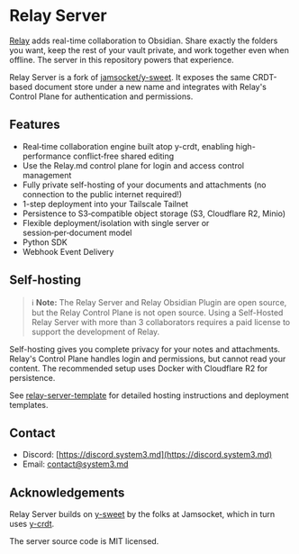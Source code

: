 # Relay Server

[Relay](https://relay.md) adds real-time collaboration to Obsidian. Share exactly the folders you want, keep the rest of your vault private, and work together even when offline. The server in this repository powers that experience.

Relay Server is a fork of [jamsocket/y-sweet](https://github.com/jamsocket/y-sweet). It exposes the same CRDT-based document store under a new name and integrates with Relay's Control Plane for authentication and permissions.

## Features

 - Real‑time collaboration engine built atop y-crdt, enabling high-performance conflict‑free shared editing
 - Use the Relay.md control plane for login and access control management
 - Fully private self-hosting of your documents and attachments (no connection to the public internet required!)
 - 1-step deployment into your Tailscale Tailnet
 - Persistence to S3‑compatible object storage (S3, Cloudflare R2, Minio)
 - Flexible deployment/isolation with single server or session‑per‑document model
 - Python SDK
 - Webhook Event Delivery


## Self-hosting

> :information_source: **Note:** The Relay Server and Relay Obsidian Plugin are open source, but the Relay Control Plane is not open source. Using a Self-Hosted Relay Server with more than 3 collaborators requires a paid license to support the development of Relay.


Self-hosting gives you complete privacy for your notes and attachments. Relay's Control Plane handles login and permissions, but cannot read your content. The recommended setup uses Docker with Cloudflare R2 for persistence.

See [relay-server-template](https://github.com/no-instructions/relay-server-template) for detailed hosting instructions and deployment templates.


## Contact

- Discord: [https://discord.system3.md](https://discord.system3.md)
- Email: contact@system3.md


## Acknowledgements

Relay Server builds on [y-sweet](https://github.com/jamsocket/y-sweet) by the folks at Jamsocket, which in turn uses [y-crdt](https://github.com/y-crdt/y-crdt).

The server source code is MIT licensed.

